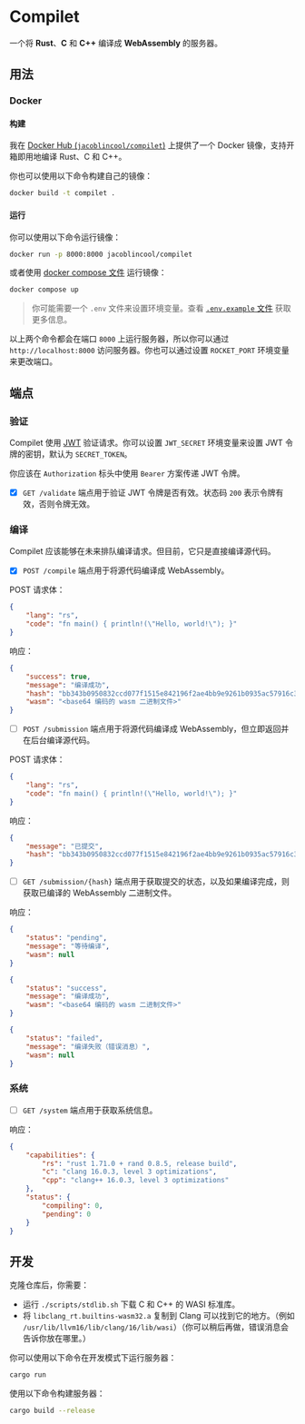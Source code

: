# Compilet

一个将 **Rust**、**C** 和 **C++** 编译成 **WebAssembly** 的服务器。

## 用法

### Docker

#### 构建

我在 [Docker Hub (`jacoblincool/compilet`)](https://hub.docker.com/r/jacoblincool/compilet) 上提供了一个 Docker 镜像，支持开箱即用地编译 Rust、C 和 C++。

你也可以使用以下命令构建自己的镜像：

```bash
docker build -t compilet .
```

#### 运行

你可以使用以下命令运行镜像：

```bash
docker run -p 8000:8000 jacoblincool/compilet
```

或者使用 [docker compose 文件](./docker-compose.yml) 运行镜像：

```bash
docker compose up
```

> 你可能需要一个 `.env` 文件来设置环境变量。查看 [`.env.example` 文件](./.env.example) 获取更多信息。

以上两个命令都会在端口 `8000` 上运行服务器，所以你可以通过 `http://localhost:8000` 访问服务器。你也可以通过设置 `ROCKET_PORT` 环境变量来更改端口。

## 端点

### 验证

Compilet 使用 [JWT](https://jwt.io/) 验证请求。你可以设置 `JWT_SECRET` 环境变量来设置 JWT 令牌的密钥，默认为 `SECRET_TOKEN`。

你应该在 `Authorization` 标头中使用 `Bearer` 方案传递 JWT 令牌。

- [x] `GET /validate` 端点用于验证 JWT 令牌是否有效。状态码 `200` 表示令牌有效，否则令牌无效。

### 编译

Compilet 应该能够在未来排队编译请求。但目前，它只是直接编译源代码。

- [x] `POST /compile` 端点用于将源代码编译成 WebAssembly。

POST 请求体：

```json
{
    "lang": "rs",
    "code": "fn main() { println!(\"Hello, world!\"); }"
}
```

响应：

```json
{
    "success": true,
    "message": "编译成功",
    "hash": "bb343b0950832ccd077f1515e842196f2ae4bb9e9261b0935ac57916c3cf305d",
    "wasm": "<base64 编码的 wasm 二进制文件>"
}
```

- [ ] `POST /submission` 端点用于将源代码编译成 WebAssembly，但立即返回并在后台编译源代码。

POST 请求体：

```json
{
    "lang": "rs",
    "code": "fn main() { println!(\"Hello, world!\"); }"
}
```

响应：

```json
{
    "message": "已提交",
    "hash": "bb343b0950832ccd077f1515e842196f2ae4bb9e9261b0935ac57916c3cf305d"
}
```

- [ ] `GET /submission/{hash}` 端点用于获取提交的状态，以及如果编译完成，则获取已编译的 WebAssembly 二进制文件。

响应：

```json
{
    "status": "pending",
    "message": "等待编译",
    "wasm": null
}
```

```json
{
    "status": "success",
    "message": "编译成功",
    "wasm": "<base64 编码的 wasm 二进制文件>"
}
```

```json
{
    "status": "failed",
    "message": "编译失败（错误消息）",
    "wasm": null
}
```

### 系统

- [ ] `GET /system` 端点用于获取系统信息。

响应：

```json
{
    "capabilities": {
        "rs": "rust 1.71.0 + rand 0.8.5, release build",
        "c": "clang 16.0.3, level 3 optimizations",
        "cpp": "clang++ 16.0.3, level 3 optimizations"
    },
    "status": {
        "compiling": 0,
        "pending": 0
    }
}
```

## 开发

克隆仓库后，你需要：

- 运行 `./scripts/stdlib.sh` 下载 C 和 C++ 的 WASI 标准库。
- 将 `libclang_rt.builtins-wasm32.a` 复制到 Clang 可以找到它的地方。（例如 `/usr/lib/llvm16/lib/clang/16/lib/wasi`）（你可以稍后再做，错误消息会告诉你放在哪里。）

你可以使用以下命令在开发模式下运行服务器：

```bash
cargo run
```

使用以下命令构建服务器：

```bash
cargo build --release
```
